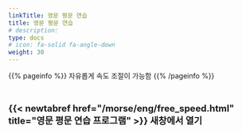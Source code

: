 ```yaml
---
linkTitle: 영문 평문 연습
title: 영문 평문 연습
# description: 
type: docs
# icon: fa-solid fa-angle-down
weight: 30
---
```

{{% pageinfo %}}
자유롭게 속도 조절이 가능함
{{% /pageinfo %}}

<br>

<b><span style="font-size:130%">{{< newtabref href="/morse/eng/free_speed.html" title="영문 평문 연습 프로그램" >}} 새창에서 열기</span></b>





